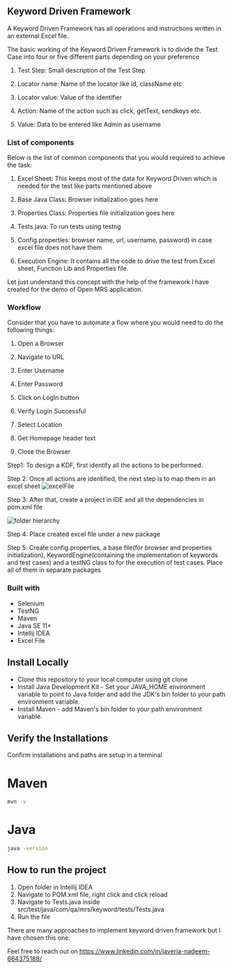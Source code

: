 
## Keyword Driven Framework
A Keyword Driven Framework has all operations and instructions written in an external Excel file.

The basic working of the Keyword Driven Framework is to divide the Test Case into four or five different parts depending on your preference

1. Test Step: Small description of the Test Step

2. Locator name: Name of the locator like id, className etc

3. Locator value: Value of the identifier

4. Action: Name of the action such as click, getText, sendkeys etc.

5. Value: Data to be entered like Admin as username

### List of components

Below is the list of common components that you would required to achieve the task:

1. Excel Sheet: This keeps most of the data for Keyword Driven which is needed for the test like parts mentioned above

2. Base Java Class: Browser initialization goes here
3. Properties Class:  Properties file initialization goes here

4. Tests.java: To run tests using testng

5. Config.properties: browser name, url, username, password) in case excel file does not have them

6. Execution Engine: It contains all the code to drive the test from Excel sheet, Function Lib and Properties file.

Let just understand this concept with the help of the framework I have created for the demo of Open MRS application.

### Workflow

Consider that you have to automate a flow where you would need to do the following things:

1. Open a Browser

2. Navigate to URL

3. Enter Username

4. Enter Password

5. Click on LogIn button

6. Verify Login Successful

7. Select Location

8. Get Homepage header text

9. Close the Browser


Step1: To design a KDF, first identify all the actions to be performed. 
 
Step 2: Once all actions are identified, the next step is to map them in an excel sheet
![excelFile](https://user-images.githubusercontent.com/46183736/180224472-ffdbe3b5-2e8d-446e-84c0-268aa9841036.PNG)

Step 3: After that, create a project in IDE and all the dependencies in pom.xml file

![folder hierarchy](https://user-images.githubusercontent.com/46183736/180224566-360c83b3-5366-4fd3-8a38-caabb59d5148.PNG)

Step 4: Place created excel file under a new package

Step 5: Create config.properties, a base file(for browser and properties initialization),  KeywordEngine(containing the implementation of keywords and test cases) and a testNG class to for the execution of test cases. Place all of them in separate packages


### Built with
- Selenium
- TestNG
- Maven
- Java SE 11+
- Intellij IDEA
- Excel File

## Install Locally
- Clone this repository to your local computer using git clone 
- Install Java Development Kit - Set your JAVA_HOME environment variable to point to Java folder and add the JDK's bin folder to your path environment variable.
- Install Maven - add Maven's bin folder to your path environment variable.

## Verify the Installations 
Confirm installations and paths are setup in a terminal

# Maven
```sh
mvn -v
```

# Java
```sh
java -version
```

## How to run the project

1. Open folder in Intellij IDEA
2. Navigate to POM.xml file, right click and click reload
3. Navigate to Tests.java inside src/test/java/com/qa/mrs/keyword/tests/Tests.java
4. Run the file

There are many approaches to implement keyword driven framework but I have chosen this one.


Feel free to reach out on https://www.linkedin.com/in/javeria-nadeem-664375188/
